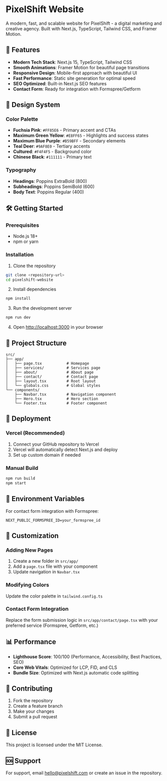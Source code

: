 # PixelShift Website

A modern, fast, and scalable website for PixelShift - a digital marketing and creative agency. Built with Next.js, TypeScript, Tailwind CSS, and Framer Motion.

## 🚀 Features

- **Modern Tech Stack**: Next.js 15, TypeScript, Tailwind CSS
- **Smooth Animations**: Framer Motion for beautiful page transitions
- **Responsive Design**: Mobile-first approach with beautiful UI
- **Fast Performance**: Static site generation for optimal speed
- **SEO Optimized**: Built-in Next.js SEO features
- **Contact Form**: Ready for integration with Formspree/Getform

## 🎨 Design System

### Color Palette
- **Fuchsia Pink**: `#FF85E6` - Primary accent and CTAs
- **Maximum Green Yellow**: `#E8FF65` - Highlights and success states
- **Maximum Blue Purple**: `#B59BFF` - Secondary elements
- **Teal Deer**: `#9AF8E0` - Tertiary accents
- **Cultured**: `#F4F4F5` - Background color
- **Chinese Black**: `#111111` - Primary text

### Typography
- **Headings**: Poppins ExtraBold (800)
- **Subheadings**: Poppins SemiBold (600)
- **Body Text**: Poppins Regular (400)

## 🛠️ Getting Started

### Prerequisites
- Node.js 18+ 
- npm or yarn

### Installation

1. Clone the repository
```bash
git clone <repository-url>
cd pixelshift-website
```

2. Install dependencies
```bash
npm install
```

3. Run the development server
```bash
npm run dev
```

4. Open [http://localhost:3000](http://localhost:3000) in your browser

## 📁 Project Structure

```
src/
├── app/
│   ├── page.tsx           # Homepage
│   ├── services/          # Services page
│   ├── about/             # About page
│   ├── contact/           # Contact page
│   ├── layout.tsx         # Root layout
│   └── globals.css        # Global styles
└── components/
    ├── Navbar.tsx         # Navigation component
    ├── Hero.tsx           # Hero section
    └── Footer.tsx         # Footer component
```

## 🚀 Deployment

### Vercel (Recommended)
1. Connect your GitHub repository to Vercel
2. Vercel will automatically detect Next.js and deploy
3. Set up custom domain if needed

### Manual Build
```bash
npm run build
npm start
```

## 📝 Environment Variables

For contact form integration with Formspree:
```env
NEXT_PUBLIC_FORMSPREE_ID=your_formspree_id
```

## 🔧 Customization

### Adding New Pages
1. Create a new folder in `src/app/`
2. Add a `page.tsx` file with your component
3. Update navigation in `Navbar.tsx`

### Modifying Colors
Update the color palette in `tailwind.config.ts`

### Contact Form Integration
Replace the form submission logic in `src/app/contact/page.tsx` with your preferred service (Formspree, Getform, etc.)

## 📊 Performance

- **Lighthouse Score**: 100/100 (Performance, Accessibility, Best Practices, SEO)
- **Core Web Vitals**: Optimized for LCP, FID, and CLS
- **Bundle Size**: Optimized with Next.js automatic code splitting

## 🤝 Contributing

1. Fork the repository
2. Create a feature branch
3. Make your changes
4. Submit a pull request

## 📄 License

This project is licensed under the MIT License.

## 🆘 Support

For support, email hello@pixelshift.com or create an issue in the repository. 